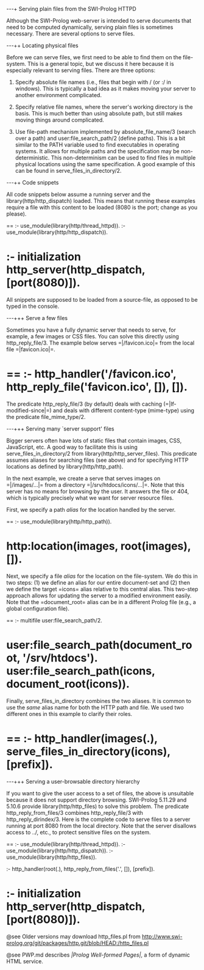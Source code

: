 ---+ Serving plain files from the SWI-Prolog HTTPD

Although the SWI-Prolog web-server is intended   to serve documents that
need to be computed  dynamically,  serving   plain  files  is  sometimes
necessary. There are several options to serve files.


---++ Locating physical files

Before we can serve files, we first need to  be able to find them on the
file-system.  This is a general topic, but we discuss it here because it
is especially relevant to serving files.  There are three options:

  1. Specify absolute file names (i.e., files that begin with / (or
  <drive>:/ in windows).  This is typically a bad idea as it makes
  moving your server to another environment complicated.

  2. Specify relative file names, where the server's working directory
  is the basis.  This is much better than using absolute path, but still
  makes moving things around complicated.

  3. Use file-path mechanism implemented by absolute_file_name/3
  (search over a path) and user:file_search_path/2 (define paths). This
  is a bit similar to the PATH variable used to find executables in
  operating systems.  It allows for multiple paths and the specification
  may be non-deterministic. This non-determinism can be used to find
  files in multiple physical locations using the same specification.
  A good example of this can be found in serve_files_in_directory/2.

---++ Code snippets

All  code  snippets   below   assume   a    running   server   and   the
library(http/http_dispatch)  loaded.  This  means   that  running  these
examples require a file with this  content   to  be  loaded (8080 is the
port; change as you please).

  ==
  :- use_module(library(http/thread_httpd)).
  :- use_module(library(http/http_dispatch)).

  :- initialization
        http_server(http_dispatch, [port(8080)]).
  ==

All snippets are supposed to be loaded from a source-file, as opposed to
be typed in the console.


---+++ Serve a few files

Sometimes you have a fully  dynamic  server   that  needs  to serve, for
example, a few images or CSS files.   You  can solve this directly using
http_reply_file/3. The example below serves   =|/favicon.ico|=  from the
local file =|favicon.ico|=.

  ==
  :- http_handler('/favicon.ico', http_reply_file('favicon.ico', []), []).
  ==

The  predicate  http_reply_file/3  (by  default)    deals  with  caching
(=|If-modified-since|=)   and   deals   with    different   content-type
(mime-type) using the predicate file_mime_type/2.


---+++ Serving many `server support' files

Bigger servers often have lots of static files that contain images, CSS,
JavaScript,  etc.  A   good   way   to    facilitate   this   is   using
serve_files_in_directory/2  from  library(http/http_server_files).  This
predicate assumes aliases for  searching  files   (see  above)  and  for
specifying HTTP locations as defined by library(http/http_path).

In  the  next  example,  we  create  a   serve  that  serves  images  on
=|/images/...|= from a directory   =|/srv/htdocs/icons/...|=.  Note that
this server has no means for browsing by   the user. It answers the file
or 404, which is typically precisely what   we  want for server resource
files.

First, we specify a path _alias_ for the location handled by the server.

  ==
  :- use_module(library(http/http_path)).

  http:location(images,	root(images), []).
  ==

Next, we specify a file _alias_ for  the location on the file-system. We
do this in two steps: (1) we define an alias for our entire document-set
and (2) then we define  the  target   =icons=  alias  relative  to this
central alias. This two-step approach allows  for updating the server to
a modified environment easily. Note that   the =document_root= alias can
be in a different Prolog file (e.g., a global configuration file).

  ==
  :- multifile user:file_search_path/2.

  user:file_search_path(document_root,	'/srv/htdocs').
  user:file_search_path(icons,		document_root(icons)).
  ==

Finally, serve_files_in_directory combines the two aliases. It is common
to use the _same_ alias name for both   the  HTTP path and file. We used
two different ones in this example to clarify their roles.

  ==
  :- http_handler(images(.), serve_files_in_directory(icons), [prefix]).
  ==

---+++ Serving a user-browsable directory hierarchy

If you want to give the user access  to   a  set  of files, the above is
unsuitable because it does not   support  directory browsing. SWI-Prolog
5.11.29  and  5.10.6  provide  library(http/http_files)  to  solve  this
problem.     The     predicate      http_reply_from_files/3     combines
http_reply_file/3 with http_reply_dirindex/3. Here is  the complete code
to serve files  to  a  server  running   at  port  8080  from  the local
directory. Note that the  server  disallows   access  to  ../,  etc., to
protect sensitive files on the system.

  ==
  :- use_module(library(http/thread_httpd)).
  :- use_module(library(http/http_dispatch)).
  :- use_module(library(http/http_files)).

  :- http_handler(root(.), http_reply_from_files('.', []), [prefix]).

  :- initialization
	  http_server(http_dispatch, [port(8080)]).
  ==

@see	Older versions may download http_files.pl from
	http://www.swi-prolog.org/git/packages/http.git/blob/HEAD:/http_files.pl

@see	PWP.md describes _|Prolog Well-formed Pages|_, a form of dynamic
	HTML service.
